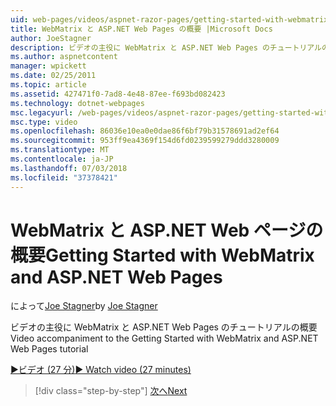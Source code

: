 ```yaml
---
uid: web-pages/videos/aspnet-razor-pages/getting-started-with-webmatrix-and-aspnet-web-pages
title: WebMatrix と ASP.NET Web Pages の概要 |Microsoft Docs
author: JoeStagner
description: ビデオの主役に WebMatrix と ASP.NET Web Pages のチュートリアルの概要
ms.author: aspnetcontent
manager: wpickett
ms.date: 02/25/2011
ms.topic: article
ms.assetid: 427471f0-7ad8-4e48-87ee-f693bd082423
ms.technology: dotnet-webpages
msc.legacyurl: /web-pages/videos/aspnet-razor-pages/getting-started-with-webmatrix-and-aspnet-web-pages
msc.type: video
ms.openlocfilehash: 86036e10ea0e0dae86f6bf79b31578691ad2ef64
ms.sourcegitcommit: 953ff9ea4369f154d6fd0239599279ddd3280009
ms.translationtype: MT
ms.contentlocale: ja-JP
ms.lasthandoff: 07/03/2018
ms.locfileid: "37378421"
---
```

<a name="getting-started-with-webmatrix-and-aspnet-web-pages"></a><span data-ttu-id="9236f-103">WebMatrix と ASP.NET Web ページの概要</span><span class="sxs-lookup"><span data-stu-id="9236f-103">Getting Started with WebMatrix and ASP.NET Web Pages</span></span>
====================
<span data-ttu-id="9236f-104">によって[Joe Stagner](https://github.com/JoeStagner)</span><span class="sxs-lookup"><span data-stu-id="9236f-104">by [Joe Stagner](https://github.com/JoeStagner)</span></span>

<span data-ttu-id="9236f-105">ビデオの主役に WebMatrix と ASP.NET Web Pages のチュートリアルの概要</span><span class="sxs-lookup"><span data-stu-id="9236f-105">Video accompaniment to the Getting Started with WebMatrix and ASP.NET Web Pages tutorial</span></span>

[<span data-ttu-id="9236f-106">&#9654;ビデオ (27 分)</span><span class="sxs-lookup"><span data-stu-id="9236f-106">&#9654; Watch video (27 minutes)</span></span>](https://channel9.msdn.com/Blogs/ASP-NET-Site-Videos/getting-started-with-webmatrix-and-aspnet-web-pages)

> [!div class="step-by-step"]
> [<span data-ttu-id="9236f-107">次へ</span><span class="sxs-lookup"><span data-stu-id="9236f-107">Next</span></span>](introduction-to-aspnet-web-programming-using-the-razor-syntax.md)
